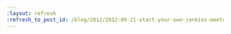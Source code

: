 ```yaml
---
:layout: refresh
:refresh_to_post_id: /blog/2012/2012-09-21-start-your-own-jenkins-meetup-in-10-easy-steps
---
```

